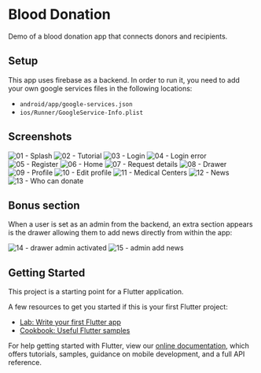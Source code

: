 # Blood Donation

Demo of a blood donation app that connects donors and recipients.

## Setup
This app uses firebase as a backend. In order to run it, you need to add your own google services files
in the following locations:
- `android/app/google-services.json`
- `ios/Runner/GoogleService-Info.plist`

## Screenshots

![01 - Splash](screenshots/01%20-%20splash.jpg)
![02 - Tutorial](screenshots/02%20-%20tutorial%201.jpg)
![03 - Login](screenshots/03%20-%20Login%20empty.jpg)
![04 - Login error](screenshots/04%20-%20login%20wrong%20password.jpg)
![05 - Register](screenshots/05%20-%20register%20empty.jpg)
![06 - Home](screenshots/06%20-%20home.jpg)
![07 - Request details](screenshots/07%20-%20request%20detail.jpg)
![08 - Drawer](screenshots/08%20-%20drawer.jpg)
![09 - Profile](screenshots/09%20-%20profile.jpg)
![10 - Edit profile](screenshots/10%20-%20edit%20profile.jpg)
![11 - Medical Centers](screenshots/11%20-%20submit%20medical%20centers.jpg)
![12 - News](screenshots/12%20-%20news.jpg)
![13 - Who can donate](screenshots/13%20-%20who%20can%20donate.jpg)

## Bonus section
When a user is set as an admin from the backend, an extra section appears is the drawer allowing them 
to add news directly from within the app:

![14 - drawer admin activated](screenshots/14%20-%20drawer%20admin%20activated.jpg)
![15 - admin add news](screenshots/15%20-%20admin%20add%20news.jpg)


## Getting Started

This project is a starting point for a Flutter application.

A few resources to get you started if this is your first Flutter project:

- [Lab: Write your first Flutter app](https://flutter.dev/docs/get-started/codelab)
- [Cookbook: Useful Flutter samples](https://flutter.dev/docs/cookbook)

For help getting started with Flutter, view our
[online documentation](https://flutter.dev/docs), which offers tutorials,
samples, guidance on mobile development, and a full API reference.
